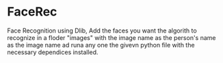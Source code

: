 # FaceRec
Face Recognition using Dlib, Add the faces you want the algorith to recognize in a floder "images" with the image name as the person's name as the image name ad runa any one the givevn python file with the necessary dependices installed.
